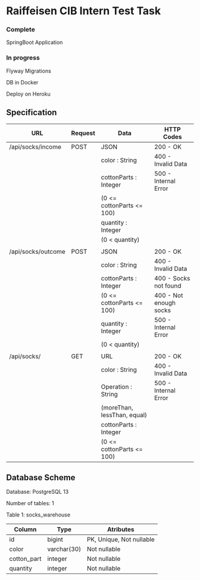# Raiffeisen CIB Intern Test Task

### Complete

SpringBoot Application

### In progress

Flyway Migrations

DB in Docker

Deploy on Heroku

## Specification

| URL                | Request | Data                        | HTTP Codes             |
| ------------------ | ------- | --------------------------- | ---------------------- |
| /api/socks/income  | POST    | JSON                        | 200 - OK               |
|                    |         | color : String              | 400 - Invalid Data     |
|                    |         | cottonParts : Integer       | 500 - Internal Error   |
|                    |         | (0 <= cottonParts <= 100)   |                        |
|                    |         | quantity : Integer          |                        |
|                    |         | (0 < quantity)              |                        |
|                    |         |                             |                        |
| /api/socks/outcome | POST    | JSON                        | 200 - OK               |
|                    |         | color : String              | 400 - Invalid Data     |
|                    |         | cottonParts : Integer       | 400 - Socks not found  |
|                    |         | (0 <= cottonParts <= 100)   | 400 - Not enough socks |
|                    |         | quantity : Integer          | 500 - Internal Error   |
|                    |         | (0 < quantity)              |                        |
|                    |         |                             |                        |
| /api/socks/        | GET     | URL                         | 200 - OK               |
|                    |         | color : String              | 400 - Invalid Data     |
|                    |         | Operation : String          | 500 - Internal Error   |
|                    |         | (moreThan, lessThan, equal) |                        |
|                    |         | cottonParts : Integer       |                        |
|                    |         | (0 <= cottonParts <= 100)   |                        |

## Database Scheme

Database: PostgreSQL 13

Number of tables: 1

Table 1: socks_warehouse

| Column      | Type        | Atributes                |
| ----------- | ----------- | ------------------------ |
| id          | bigint      | PK, Unique, Not nullable |
| color       | varchar(30) | Not nullable             |
| cotton_part | integer     | Not nullable             |
| quantity    | integer     | Not nullable             |

